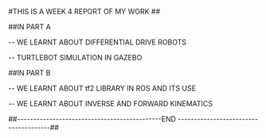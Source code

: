 #THIS IS A WEEK 4 REPORT OF MY WORK ##

##IN PART A

-- WE LEARNT ABOUT DIFFERENTIAL DRIVE ROBOTS

-- TURTLEBOT SIMULATION IN GAZEBO

##IN PART B

-- WE LEARNT ABOUT tf2 LIBRARY IN ROS AND ITS USE

-- WE LEARNT ABOUT INVERSE AND FORWARD KINEMATICS

##---------------------------------------------END --------------------------------------##

